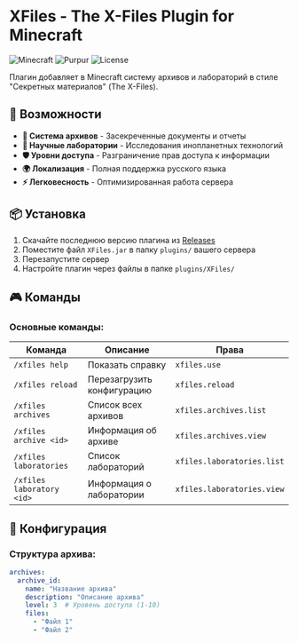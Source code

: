 # XFiles - The X-Files Plugin for Minecraft

![Minecraft](https://img.shields.io/badge/Minecraft-1.21.8-purple?style=for-the-badge)
![Purpur](https://img.shields.io/badge/Server-Purpur-orange?style=for-the-badge)
![License](https://img.shields.io/badge/License-MIT-green?style=for-the-badge)

Плагин добавляет в Minecraft систему архивов и лабораторий в стиле "Секретных материалов" (The X-Files).

## 🎯 Возможности

- **📁 Система архивов** - Засекреченные документы и отчеты
- **🔬 Научные лаборатории** - Исследования инопланетных технологий
- **🛡️ Уровни доступа** - Разграничение прав доступа к информации
- **🌍 Локализация** - Полная поддержка русского языка
- **⚡ Легковесность** - Оптимизированная работа сервера

## 📦 Установка

1. Скачайте последнюю версию плагина из [Releases](https://github.com/yourname/XFiles/releases)
2. Поместите файл `XFiles.jar` в папку `plugins/` вашего сервера
3. Перезапустите сервер
4. Настройте плагин через файлы в папке `plugins/XFiles/`

## 🎮 Команды

### Основные команды:
| Команда | Описание | Права |
|---------|-----------|--------|
| `/xfiles help` | Показать справку | `xfiles.use` |
| `/xfiles reload` | Перезагрузить конфигурацию | `xfiles.reload` |
| `/xfiles archives` | Список всех архивов | `xfiles.archives.list` |
| `/xfiles archive <id>` | Информация об архиве | `xfiles.archives.view` |
| `/xfiles laboratories` | Список лабораторий | `xfiles.laboratories.list` |
| `/xfiles laboratory <id>` | Информация о лаборатории | `xfiles.laboratories.view` |

## 🔧 Конфигурация

### Структура архива:
```yaml
archives:
  archive_id:
    name: "Название архива"
    description: "Описание архива"
    level: 3  # Уровень доступа (1-10)
    files:
      - "Файл 1"
      - "Файл 2"
